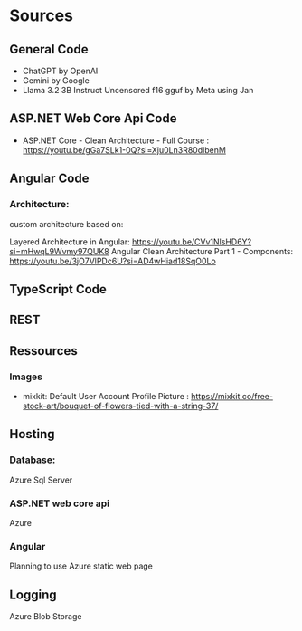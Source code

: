 # Sources

## General Code
- ChatGPT by OpenAI
- Gemini by Google
- Llama 3.2 3B Instruct Uncensored f16 gguf by Meta using Jan

## ASP.NET Web Core Api Code

- ASP.NET Core - Clean Architecture - Full Course : https://youtu.be/gGa7SLk1-0Q?si=Xju0Ln3R80dlbenM


## Angular Code
### Architecture:
custom architecture based on:

Layered Architecture in Angular: https://youtu.be/CVv1NlsHD6Y?si=mHwqL9Wvmy97QUK8
Angular Clean Architecture Part 1 - Components: https://youtu.be/3jO7VlPDc6U?si=AD4wHiad18SqO0Lo

## TypeScript Code

## REST


## Ressources
### Images 
- mixkit:
Default User Account Profile Picture : https://mixkit.co/free-stock-art/bouquet-of-flowers-tied-with-a-string-37/


## Hosting

### Database:
Azure Sql Server

### ASP.NET web core api
Azure

### Angular
Planning to use Azure static web page


## Logging
Azure Blob Storage
